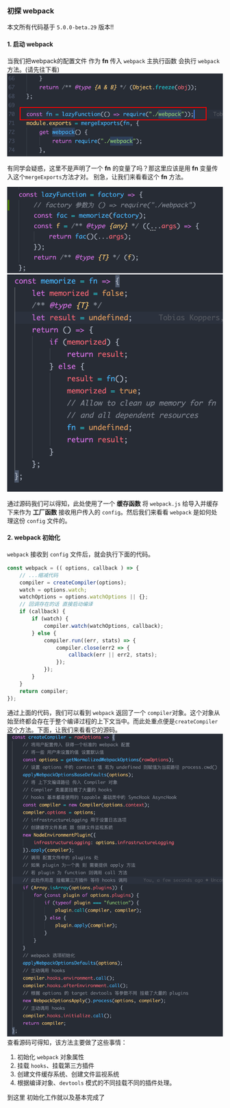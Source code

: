 ### 初探 webpack

本文所有代码基于 `5.0.0-beta.29` 版本!!


#### 1. 启动 webpack
当我们把webpack的配置文件 作为 **fn** 传入 `webpack` 主执行函数 会执行 `webpack` 方法。(请先往下看)
![20200905004025](https://raw.githubusercontent.com/udbbbn/Img/master/20200905004025.png)

有同学会疑惑，这里不是声明了一个 **fn** 的变量了吗？那这里应该是用 **fn** 变量传入这个`mergeExports`方法才对。
别急，让我们来看看这个 **fn** 方法。

![20200905005627](https://raw.githubusercontent.com/udbbbn/Img/master/20200905005627.png)
![20200905005613](https://raw.githubusercontent.com/udbbbn/Img/master/20200905005613.png)

通过源码我们可以得知，此处使用了一个 **缓存函数** 将 `webpack.js` 给导入并缓存下来作为 **工厂函数** 接收用户传入的 `config`。然后我们来看看 `webpack` 是如何处理这份 `config` 文件的。

#### 2. webpack 初始化

`webpack` 接收到 `config` 文件后，就会执行下面的代码。
```js
const webpack = (( options, callback ) => {
    // ...缩减代码
    compiler = createCompiler(options);
    watch = options.watch;
    watchOptions = options.watchOptions || {};
    // 回调存在的话 直接启动编译
    if (callback) {
        if (watch) {
            compiler.watch(watchOptions, callback);
        } else {
            compiler.run((err, stats) => {
                compiler.close(err2 => {
                    callback(err || err2, stats);
                });
            });
        }
    }
    return compiler;
});
```

通过上面的代码，我们可以看到 `webpack` 返回了一个 `compiler`对象。这个对象从始至终都会存在于整个编译过程的上下文当中。而此处重点便是`createCompiler` 这个方法。下面，让我们来看看它的源码。
![20200908171103](https://raw.githubusercontent.com/udbbbn/Img/master/20200908171103.png)
查看源码可得知，该方法主要做了这些事情：
1. 初始化 `webpack` 对象属性
2. 挂载 `hooks`、挂载第三方插件
3. 创建文件缓存系统、创建文件监视系统
4. 根据编译对象、`devtools` 模式的不同挂载不同的插件处理。

到这里 初始化工作就以及基本完成了